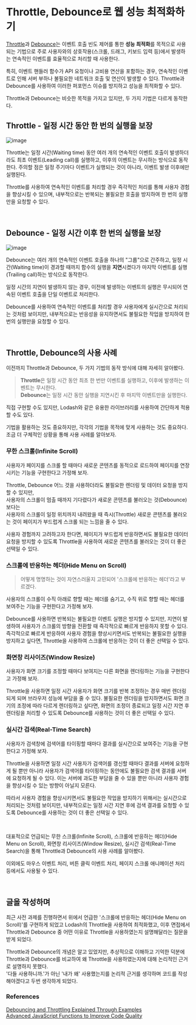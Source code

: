 # Throttle, Debounce로 웹 성능 최적화하기
[Throttle](#throttle)과 [Debounce](#debounce)는 이벤트 호출 빈도 제어를 통한 **성능 최적화**를 목적으로 사용되는 기법으로 주로 사용자와의 상호작용(스크롤, 드래그, 키보드 입력 등)에서 발생하는 연속적인 이벤트를 효율적으로 처리할 때 사용한다.

특히, 이벤트 핸들러 함수가 API 요청이나 고비용 연산을 포함하는 경우, 연속적인 이벤트로 인해 서버 부하나 불필요한 네트워크 호출 및 연산이 발생할 수 있다. Throttle과 Debounce를 사용하여 이러한 퍼포먼스 이슈를 방지하고 성능을 최적화할 수 있다.

Throttle과 Debounce는 비슷한 목적을 가지고 있지만, 두 가지 기법은 다르게 동작한다. 


## Throttle - 일정 시간 동안 한 번의 실행을 보장 
![image](https://github.com/emayom/emayom/assets/85545101/5bbf1425-7766-4de9-abc0-1c0932fbd2a8)

Throttle는 일정 시간(Waiting time) 동안 여러 개의 연속적인 이벤트 호출이 발생하더라도 최초 이벤트(Leading call)를 실행하고, 이후의 이벤트는 무시하는 방식으로 동작한다. 주의할 점은 일정 주기마다 이벤트가 실행되는 것이 아니라, 이벤트 발생 이후에만 실행된다.

Throttle를 사용하여 연속적인 이벤트를 처리할 경우 즉각적인 처리를 통해 사용자 경험을 향상시킬 수 있으며, 내부적으로는 반복되는 불필요한 호출을 방지하여 한 번의 실행만을 요청할 수 있다. 

<br/>

## Debounce - 일정 시간 이후 한 번의 실행을 보장
![image](https://github.com/emayom/emayom/assets/85545101/8d2385a7-0a8e-49ac-b9de-76b521051744)

Debounce는 여러 개의 연속적인 이벤트 호출을 하나의 "그룹"으로 간주하고, 일정 시간(Waiting time)이 경과할 때까지 함수의 실행을 **지연**시켰다가 마지막 이벤트를 실행(Trailing call)하는 방식으로 동작한다.  

일정 시간의 지연이 발생하지 않는 경우, 이전에 발생하는 이벤트의 실행은 무시되어 연속된 이벤트 호출을 단일 이벤트로 처리한다. 

Debounce를 사용하여 연속적인 이벤트를 처리할 경우 사용자에게 실시간으로 처리되는 것처럼 보이지만, 내부적으로는 반응성을 유지하면서도 불필요한 작업을 방지하여 한 번의 실행만을 요청할 수 있다. 

<br/>

## Throttle, Debounce의 사용 사례  
이전까지 Throttle과 Debounce, 두 가지 기법의 동작 방식에 대해 자세히 알아봤다.    

> **Throttle**은 일정 시간 동안 최초 한 번만 이벤트를 실행하고, 이후에 발생하는 이벤트는 무시한다.  
> **Debounce**는 일정 시간 동안 실행을 지연시킨 후 마지막 이벤트만을 실행한다.

직접 구현할 수도 있지만, Lodash와 같은 유용한 라이브러리를 사용하여 간단하게 적용할 수도 있다.

기법을 활용하는 것도 중요하지만, 각각의 기법을 목적에 맞게 사용하는 것도 중요하다.   
조금 더 구체적인 상황을 통해 사용 사례를 알아보자. 

### 무한 스크롤(Infinite Scroll)
사용자가 페이지를 스크롤 할 때마다 새로운 콘텐츠를 동적으로 로드하여 페이지를 연장시키는 기능을 구현한다고 가정해 보자.

Throttle, Debounce 어느 것을 사용하더라도 불필요한 렌더링 및 데이터 요청을 방지할 수 있지만,  
사용자의 스크롤이 멈출 때까지 기다렸다가 새로운 콘텐츠를 불러오는 것(Debounce)보다는  
사용자의 스크롤이 일정 위치까지 내려왔을 때 즉시(Throttle) 새로운 콘텐츠를 불러오는 것이 페이지가 부드럽게 스크롤 되는 느낌을 줄 수 있다.

사용자 경험까지 고려하고자 한다면, 페이지가 부드럽게 반응하면서도 불필요한 데이터 요청을 방지할 수 있도록 Throttle을 사용하여 새로운 콘텐츠를 불러오는 것이 더 좋은 선택일 수 있다.  

### 스크롤에 반응하는 헤더(Hide Menu on Scroll)
> 어떻게 명명하는 것이 자연스러울지 고민되어 '스크롤에 반응하는 헤더'라고 부르겠다. 

사용자의 스크롤이 수직 아래로 향할 때는 헤더를 숨기고, 수직 위로 향할 때는 헤더를 보여주는 기능을 구현한다고 가정해 보자.

Debounce를 사용하면 반복되는 불필요한 이벤트 실행은 방지할 수 있지만, 지연이 발생하여 사용자가 스크롤의 방향을 전환할 때 즉각적으로 빠르게 반응하지 못할 수 있다. 즉각적으로 빠르게 반응하여 사용자 경험을 향상시키면서도 반복되는 불필요한 실행을 방지하고 싶다면, Throttle을 사용하여 스크롤에 반응하는 것이 더 좋은 선택일 수 있다.  

### 화면창 리사이즈(Window Resize)
사용자가 화면 크기를 조정할 때마다 보여지는 다른 화면을 렌더링하는 기능을 구현한다고 가정해 보자.

Throttle을 사용하면 일정 시간 사용자가 화면 크기를 반복 조정하는 경우 매번 렌더링되게 되며 브라우저 성능에 부담을 줄 수 있다. 불필요한 렌더링을 방지하면서도 화면 크기의 조정에 따라 다르게 렌더링하고 싶다면, 화면의 조정이 종료되고 일정 시간 지연 후 렌더링을 처리할 수 있도록 Debounce를 사용하는 것이 더 좋은 선택일 수 있다.  

### 실시간 검색(Real-Time Search)
사용자가 검색창에 검색어를 타이핑할 때마다 결과를 실시간으로 보여주는 기능을 구현한다고 가정해 보자.

Throttle을 사용하면 일정 시간 사용자가 검색어를 갱신할 때마다 결과를 서버에 요청하게 될 뿐만 아니라 사용자가 검색어를 타이핑하는 동안에도 불필요한 검색 결과를 서버에 요청하게 될 수 있다. 이는 서버에 과도한 부담을 줄 수 있을 뿐만 아니라 사용자 경험을 향상시킬 수 있는 방향이 아닐지 모른다. 

따라서 사용자 경험을 향상시키면서도 불필요한 작업을 방지하기 위해서는 실시간으로 처리되는 것처럼 보이지만, 내부적으로는 일정 시간 지연 후에 검색 결과를 요청할 수 있도록 Debounce를 사용하는 것이 더 좋은 선택일 수 있다.

<br/>

대표적으로 언급되는 무한 스크롤(Infinite Scroll), 스크롤에 반응하는 헤더(Hide Menu on Scroll), 화면창 리사이즈(Window Resize), 실시간 검색(Real-Time Search)을 통해 Throttle과 Debounce의 사용 사례를 알아봤다. 

이외에도 마우스 이벤트 처리, 버튼 클릭 이벤트 처리, 페이지 스크롤 애니메이션 처리 등에서도 사용될 수 있다. 

<br/>

## 글을 작성하며   
최근 사전 과제를 진행하면서 위에서 언급한 '스크롤에 반응하는 헤더(Hide Menu on Scroll)'를 구현하게 되었고 Lodash의 Throttle을 사용하여 최적화했고, 이후 면접에서 Throttle과 Debounce 중 어떤 이유로 Throttle을 사용하였는지 설명해달라는 질문을 받게 되었다.    

Throttle과 Debounce의 개념은 알고 있었지만, 추상적으로 이해하고 기억한 덕분에  
Throttle과 Debounce를 비교하여 왜 Throttle을 사용하였는지에 대해 논리적인 근거로 설명하지 못했다.  
'다들 사용하니까.'가 아닌 '내가 왜' 사용했는지를 논리적 근거를 생각하며 코드를 작성해야겠다고 두번 생각하게 되었다. 

### References 
[Debouncing and Throttling Explained Through Examples](https://css-tricks.com/debouncing-throttling-explained-examples/)  
[Advanced JavaScript Functions to Improve Code Quality](https://www.paulsblog.dev/advanced-javascript-functions-to-improve-code-quality/)